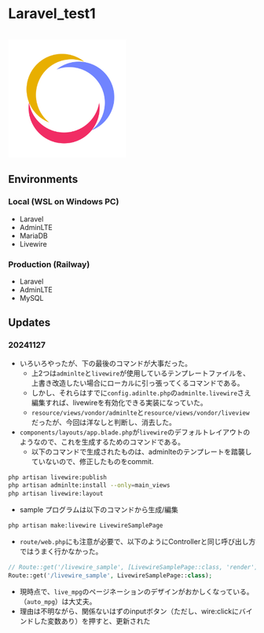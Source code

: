 # Laravel_test1

<br>
<img src="public/vendor/adminlte/dist/img/logo_01.png" width="240">
<br>

## Environments

### Local (WSL on Windows PC)

- Laravel
- AdminLTE
- MariaDB
- Livewire

### Production (Railway)

- Laravel
- AdminLTE
- MySQL

## Updates

### 20241127

- いろいろやったが、下の最後のコマンドが大事だった。
	- 上2つは`adminlte`と`livewire`が使用しているテンプレートファイルを、上書き改造したい場合にローカルに引っ張ってくるコマンドである。
	- しかし、それらはすでに`config.adinlte.php`の`adminlte.livewire`さえ編集すれば、livewireを有効化できる実装になっていた。
	- `resource/views/vondor/adminlte`と`resource/views/vondor/liveview`だったが、今回は洋なしと判断し、消去した。
- `components/layouts/app.blade.php`が`livewire`のデフォルトレイアウトのようなので、これを生成するためのコマンドである。
	- 以下のコマンドで生成されたものは、adminlteのテンプレートを踏襲していないので、修正したものをcommit.

```bash
php artisan livewire:publish
php artisan adminlte:install --only=main_views
php artisan livewire:layout
```
- sample プログラムは以下のコマンドから生成/編集

```bash
php artisan make:livewire LivewireSamplePage
```

- `route/web.php`にも注意が必要で、以下のようにControllerと同じ呼び出し方ではうまく行かなかった。

```php
// Route::get('/livewire_sample', [LivewireSamplePage::class, 'render'])->name('livewire-sample-page'); // not works
Route::get('/livewire_sample', LivewireSamplePage::class);
```
- 現時点で、`live_mpg`のページネーションのデザインがおかしくなっている。（`auto_mpg`）は大丈夫。
- 理由は不明ながら、関係ないはずのinputボタン（ただし、wire:clickにバインドした変数あり）を押すと、更新された

